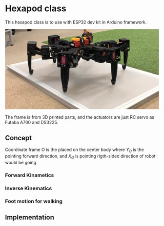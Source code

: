 # Hexapod class

This hexapod class is to use with ESP32 dev kit in Arduino framework.

![](images/hexapod_actual.png)

The frame is from 3D printed parts, and the actuators are just RC servo as Futaba A700 and DS3225.

## Concept

Coordinate frame O is the placed on the center body where $`Y_O`$ is the pointing forward direction, and $`X_O`$ is pointing rigth-sided direction of robot would be going.


### Forward Kinametics

### Inverse Kinematics

### Foot motion for walking


## Implementation

